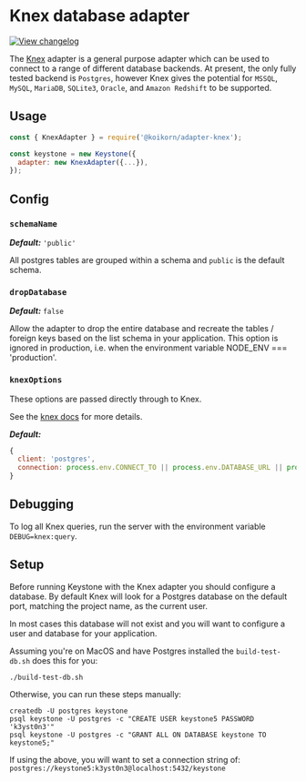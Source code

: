 <!--[meta]
section: api
subSection: database-adapters
title: Knex adapter
[meta]-->

# Knex database adapter

[![View changelog](https://img.shields.io/badge/changelogs.xyz-Explore%20Changelog-brightgreen)](https://changelogs.xyz/@koikorn/adapter-knex)

The [Knex](https://knexjs.org/#changelog) adapter is a general purpose adapter which can be used to connect to a range of different database backends.
At present, the only fully tested backend is `Postgres`, however Knex gives the potential for `MSSQL`, `MySQL`, `MariaDB`, `SQLite3`, `Oracle`, and `Amazon Redshift` to be supported.

## Usage

```javascript
const { KnexAdapter } = require('@koikorn/adapter-knex');

const keystone = new Keystone({
  adapter: new KnexAdapter({...}),
});
```

## Config

### `schemaName`

_**Default:**_ `'public'`

All postgres tables are grouped within a schema and `public` is the default schema.

### `dropDatabase`

_**Default:**_ `false`

Allow the adapter to drop the entire database and recreate the tables / foreign keys based on the list schema in your application. This option is ignored in production, i.e. when the environment variable NODE_ENV === 'production'.

### `knexOptions`

These options are passed directly through to Knex.

See the [knex docs](https://knexjs.org/#Installation-client) for more details.

_**Default:**_

```javascript
{
  client: 'postgres',
  connection: process.env.CONNECT_TO || process.env.DATABASE_URL || process.env.KNEX_URI
}
```

## Debugging

To log all Knex queries, run the server with the environment variable `DEBUG=knex:query`.

## Setup

Before running Keystone with the Knex adapter you should configure a database. By default Knex will look for a Postgres database on the default port, matching the project name, as the current user.

In most cases this database will not exist and you will want to configure a user and database for your application.

Assuming you're on MacOS and have Postgres installed the `build-test-db.sh` does this for you:

```shell
./build-test-db.sh
```

Otherwise, you can run these steps manually:

```shell allowCopy=false showLanguage=false
createdb -U postgres keystone
psql keystone -U postgres -c "CREATE USER keystone5 PASSWORD 'k3yst0n3'"
psql keystone -U postgres -c "GRANT ALL ON DATABASE keystone TO keystone5;"
```

If using the above, you will want to set a connection string of: `postgres://keystone5:k3yst0n3@localhost:5432/keystone`
